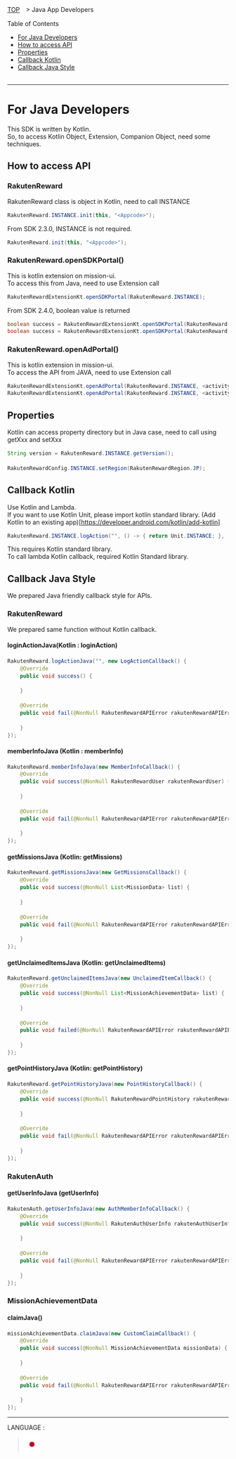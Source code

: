 [TOP](../../README.md#top)　> Java App Developers

Table of Contents
* [For Java Developers](#for-java-developers)<br>
* [How to access API](#how-to-access-aPI)<br>
* [Properties](#properties)<br/>
* [Callback Kotlin](#callback-kotlin)<br/>
* [Callback Java Style](#callback-java-style)<br><br>

---
# For Java Developers
This SDK is written by Kotlin.<br/>
So, to access Kotlin Object, Extension, Companion Object,
need some techniques.<br/>

## How to access API
### RakutenReward
RakutenReward class is object in Kotlin, need to call INSTANCE
```java
RakutenReward.INSTANCE.init(this, "<Appcode>");
```
From SDK 2.3.0, INSTANCE is not required.
```java
RakutenReward.init(this, "<Appcode>");
```

### RakutenReward.openSDKPortal()
This is kotlin extension on mission-ui.<br/>
To access this from Java, need to use Extension call<br/>

```java
RakutenRewardExtensionKt.openSDKPortal(RakutenReward.INSTANCE);
```
From SDK 2.4.0, boolean value is returned
```java
boolean success = RakutenRewardExtensionKt.openSDKPortal(RakutenReward.INSTANCE);
boolean success = RakutenRewardExtensionKt.openSDKPortal(RakutenReward.INSTANCE, <requestCcode>);
```

### RakutenReward.openAdPortal()
This is kotlin extension in mission-ui.<br/>
To access the API from JAVA, need to use Extension call<br/>

```java
RakutenRewardExtensionKt.openAdPortal(RakutenReward.INSTANCE, <activity context>);
RakutenRewardExtensionKt.openAdPortal(RakutenReward.INSTANCE, <activity context>, <request code>);
```

## Properties
Kotlin can access property directory but in Java case, need to call
using getXxx and setXxx

```java
String version = RakutenReward.INSTANCE.getVersion();

RakutenRewardConfig.INSTANCE.setRegion(RakutenRewardRegion.JP);
```

## Callback Kotlin
Use Kotlin and Lambda.</br>
If you want to use Kotlin Unit, please import kotlin standard library. (Add Kotlin to an existing app)[https://developer.android.com/kotlin/add-kotlin]<br/>
```java
RakutenReward.INSTANCE.logAction("", () -> { return Unit.INSTANCE; }, (RakutenRewardAPIError e) -> { return Unit.INSTANCE; });
```
This requires Kotlin standard library.<br/>
To call lambda Kotlin callback, required Kotlin Standard library.<br/>

## Callback Java Style
We prepared Java friendly callback style for APIs.<br/>

### RakutenReward
We prepared same function without Kotlin callback.<br/>
#### loginActionJava(Kotlin : loginAction)
```java
RakutenReward.logActionJava("", new LogActionCallback() {
    @Override
    public void success() {
        
    }

    @Override
    public void fail(@NonNull RakutenRewardAPIError rakutenRewardAPIError) {

    }
});
```

#### memberInfoJava (Kotlin : memberInfo)
```java
RakutenReward.memberInfoJava(new MemberInfoCallback() {
    @Override
    public void success(@NonNull RakutenRewardUser rakutenRewardUser) {
        
    }

    @Override
    public void fail(@NonNull RakutenRewardAPIError rakutenRewardAPIError) {

    }
});
```


#### getMissionsJava (Kotlin: getMissions)
```java
RakutenReward.getMissionsJava(new GetMissionsCallback() {
    @Override
    public void success(@NonNull List<MissionData> list) {
        
    }

    @Override
    public void fail(@NonNull RakutenRewardAPIError rakutenRewardAPIError) {

    }
});
```

#### getUnclaimedItemsJava (Kotlin: getUnclaimedItems)
```java
RakutenReward.getUnclaimedItemsJava(new UnclaimedItemCallback() {
    @Override
    public void success(@NonNull List<MissionAchievementData> list) {
        
    }

    @Override
    public void failed(@NonNull RakutenRewardAPIError rakutenRewardAPIError) {

    }
});
```

#### getPointHistoryJava (Kotlin: getPointHistory)
```java
RakutenReward.getPointHistoryJava(new PointHistoryCallback() {
    @Override
    public void success(@NonNull RakutenRewardPointHistory rakutenRewardPointHistory) {

    }

    @Override
    public void fail(@NonNull RakutenRewardAPIError rakutenRewardAPIError) {

    }
});
```

### RakutenAuth
#### getUserInfoJava (getUserInfo)
```java
RakutenAuth.getUserInfoJava(new AuthMemberInfoCallback() {
    @Override
    public void success(@NonNull RakutenAuthUserInfo rakutenAuthUserInfo) {
                
    }

    @Override
    public void fail(@NonNull RakutenRewardAPIError rakutenRewardAPIError) {

    }
});
```

### MissionAchievementData
#### claimJava()
```java
missionAchievementData.claimJava(new CustomClaimCallback() {
    @Override
    public void success(@NonNull MissionAchievementData missionData) {
        
    }

    @Override
    public void fail(@NonNull RakutenRewardAPIError rakutenRewardAPIError) {

    }    
});
```

---
LANGUAGE :
> [![ja](../lang/ja.png)](../ja/java/README.md)
